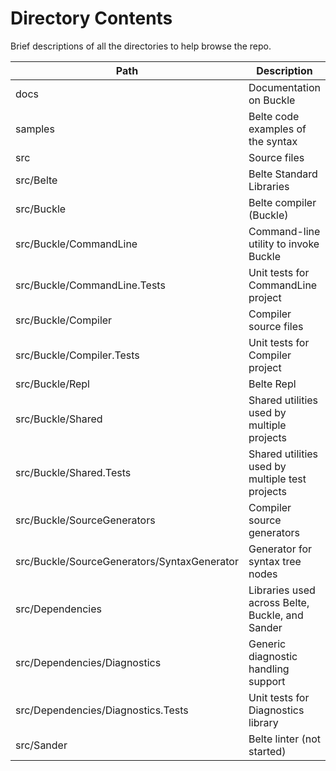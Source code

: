 # Directory Contents

Brief descriptions of all the directories to help browse the repo.

| Path | Description |
|-|-|
| docs | Documentation on Buckle |
| samples | Belte code examples of the syntax |
| src | Source files |
| src/Belte | Belte Standard Libraries |
| src/Buckle | Belte compiler (Buckle) |
| src/Buckle/CommandLine | Command-line utility to invoke Buckle |
| src/Buckle/CommandLine.Tests | Unit tests for CommandLine project |
| src/Buckle/Compiler | Compiler source files |
| src/Buckle/Compiler.Tests | Unit tests for Compiler project |
| src/Buckle/Repl | Belte Repl |
| src/Buckle/Shared | Shared utilities used by multiple projects |
| src/Buckle/Shared.Tests | Shared utilities used by multiple test projects |
| src/Buckle/SourceGenerators | Compiler source generators |
| src/Buckle/SourceGenerators/SyntaxGenerator | Generator for syntax tree nodes |
| src/Dependencies | Libraries used across Belte, Buckle, and Sander |
| src/Dependencies/Diagnostics | Generic diagnostic handling support |
| src/Dependencies/Diagnostics.Tests | Unit tests for Diagnostics library |
| src/Sander | Belte linter (not started) |

